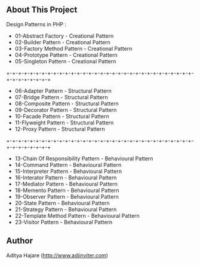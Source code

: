 ## About This Project
Design Patterns in PHP :

- 01-Abstract Factory - Creational Pattern
- 02-Builder Pattern - Creational Pattern
- 03-Factory Method Pattern - Creational Pattern
- 04-Prototype Pattern - Creational Pattern
- 05-Singleton Pattern - Creational Pattern

+-+-+-+-+-+-+-+-+-+-+-+-+-+-+-+-+-+-+-+-+-+-+-+-+-+-+-+-+-+-+-+-+-+-+-+-+-+-+-+

- 06-Adapter Pattern - Structural Pattern
- 07-Bridge Pattern - Structural Pattern
- 08-Composite Pattern - Structural Pattern
- 09-Decorator Pattern - Structural Pattern
- 10-Facade Pattern - Structural Pattern
- 11-Flyweight Pattern - Structural Pattern
- 12-Proxy Pattern - Structural Pattern

+-+-+-+-+-+-+-+-+-+-+-+-+-+-+-+-+-+-+-+-+-+-+-+-+-+-+-+-+-+-+-+-+-+-+-+-+-+-+-+

- 13-Chain Of Responsibility Pattern - Behavioural Pattern
- 14-Command Pattern - Behavioural Pattern
- 15-Interpreter Pattern - Behavioural Pattern
- 16-Interator Pattern - Behavioural Pattern
- 17-Mediator Pattern - Behavioural Pattern
- 18-Memento Pattern - Behavioural Pattern
- 19-Observer Pattern - Behavioural Pattern
- 20-State Pattern - Behavioural Pattern
- 21-Strategy Pattern - Behavioural Pattern
- 22-Template Method Pattern - Behavioural Pattern
- 23-Visitor Pattern - Behavioural Pattern

## Author
Aditya Hajare (http://www.adiinviter.com)
